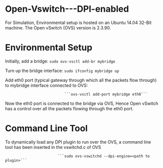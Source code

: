 # Open-Vswitch---DPI-enabled

For Simulation, Environmental setup is hosted on an Ubuntu 14.04 32-Bit machine. The Open vSwitch (OVS) version is 2.3.90.

# Environmental Setup

Initially, add a bridge: ```sudo ovs-vsctl add-br mybridge```

Turn up the bridge interface: ```sudo ifconfig mybridge up```

Add eth0 port (typical gateway through which all the packets flow through) to mybridge interface connected to OVS:

                               ```ovs-vsctl add-port mybridge eth0```
                               
Now the eth0 port is connected to the bridge via OVS, Hence Open vSwitch has a control over all the packets flowing through the eth0 port.


# Command Line Tool

To dynamically load any DPI plugin to run over the OVS, a command line tool has been inserted in the vswitchd.c of OVS

                            ```sudo ovs-vswitchd --dpi-engine=<path to plugin>```


